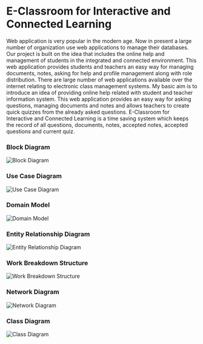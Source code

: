 <h1>E-Classroom for Interactive and Connected Learning</h1>

<p>Web application is very popular in the modern age. Now in present a large number of organization use web applications to manage their databases. Our project is built on the idea that includes the online help and management of students in the integrated and connected environment. This web application provides students and teachers an easy way for managing documents, notes, asking for help and profile management along with role distribution. There are large number of web applications available over the internet relating to electronic class management systems. My basic aim is to introduce an idea of providing online help related with student and teacher information system. This web application provides an easy way for asking questions, managing documents and notes and allows teachers to create quick quizzes from the already asked questions. E-Classroom for Interactive and Connected Learning is a time saving system which keeps the record of all questions, documents, notes, accepted notes, accepted questions and current quiz.</p>

<h3>Block Diagram</h3>
<img src="https://user-images.githubusercontent.com/122672521/212983009-3a08218e-bdbc-4e37-a6b7-9da592d3c549.png" alt="Block Diagram">

<h3>Use Case Diagram</h3>
<img src="https://user-images.githubusercontent.com/122672521/212983030-ec961eb5-f55f-4c4d-b210-bb473aaddc84.png" alt="Use Case Diagram">

<h3>Domain Model</h3>
<img src="https://user-images.githubusercontent.com/122672521/212983017-4c4229bf-7145-4536-985a-a3c1d44a70bd.png" alt="Domain Model">

<h3>Entity Relationship Diagram</h3>
<img src="https://user-images.githubusercontent.com/122672521/212983023-74c1476c-ec69-4bb5-b380-3e79c3705aff.png" alt="Entity Relationship Diagram">

<h3>Work Breakdown Structure</h3>
<img src="https://user-images.githubusercontent.com/122672521/212983033-655f338f-cf9c-4fc9-b9cf-a6008799d860.png" alt="Work Breakdown Structure">

<h3>Network Diagram</h3>
<img src="https://user-images.githubusercontent.com/122672521/212983029-de48fa7f-3409-41a8-97d5-dabb996daec2.png" alt="Network Diagram">

<h3>Class Diagram</h3>
<img src="https://user-images.githubusercontent.com/122672521/212983012-35adbf75-c2fa-464a-8292-fee68650bf02.png" alt="Class Diagram">
